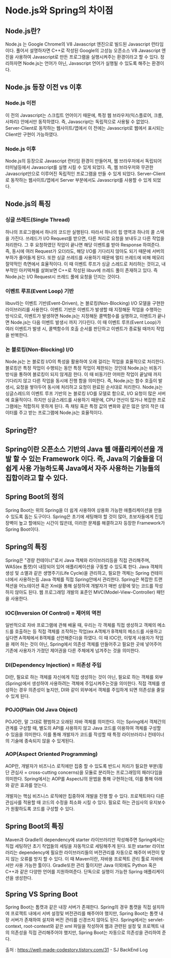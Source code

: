 <h1> Node.js와 Spring의 차이점 </h1> 

<h2>Node.js란?</h2> 
Node.js 는 Google Chrome의 V8 Javascript 엔진으로 빌드된 Javascript 런타임이다. 풀어서 설명하자면 C++로 작성된 Google의 고성능 오픈소스 V8 Javascript 엔진을 사용하여 Javascript로 만든 프로그램을 실행시켜주는 환경이라고 할 수 있다. 정리하자면 Node.js는 언어가 아닌, Javascript 언어가 실행될 수 있도록 해주는 환경이다.

<h2> Node.js 등장 이전 vs 이후 </h2>
<h3>Node.js 이전</h3>
이 전의 Javascript는 스크립트 언어이기 때문에, 특정 웹 브라우저(익스플로어, 크롬, 사파리) 안에서만 동작하였다. 
즉, Javascript는 독립적으로 사용될 수 없었다.
Server-Client로 동작하는 웹사이트/앱에서 이 전에는 Javascript로 웹에서 표시되는 Client만 구현이 가능하였다.

<h3>Node.js 이후</h3>
Node.js의 등장으로 Javascript 런타임 환경이 만들어져, 웹 브라우저에서 독립되어 터미널등에서 Javascript를 실행 시킬 수 있게 되었다.
즉, 웹 브라우저와 무관한 Javascript만으로 이루어진 독립적인 프로그램을 만들 수 있게 되었다.
Server-Client로 동작하는 웹사이트/앱에서 Server 부분에서도 Javascript를 사용할 수 있게 되었다.

<h2>Node.js의 특징</h2>
<h3>싱글 쓰레드(Single Thread)</h3>
하나의 프로그램에서 하나의 코드만 실행된다. 따라서 하나의 힙 영역과 하나의 콜 스택을 가진다.
쓰레드가 I/O Request를 받으면, 다른 처리로 요청을 보내두고 다른 작업을 처리한다. 그 후 요청하였던 작업이 끝나면 해당 이벤트를 받아 Response 하여준다.
즉, 동시에 여러 Request가 오더라도, 해당 I/O를 기다리지 않아도 되기 때문에 서버의 부하가 줄어들게 된다.
또한 싱글 쓰레드를 사용하기 때문에 멀티 쓰레드에 비해 메모리 절약적인 측면에서 효율적이다.
이 때 이벤트 루프가 싱글 스레드로 처리하는 것이고, 내부적인 아키텍쳐를 살펴보면 C++로 작성된 libuv에 쓰레드 풀이 존재하고 있다. 즉 Node.js는 I/O Request시 쓰레드 풀에 요청을 던지는 것이다.

<h3>이벤트 루프(Event Loop) 기반</h3>
libuv라는 이벤트 기반(Event-Driven), 논 블로킹(Non-Blocking) I/O 모델을 구현한 라이브러리를 사용한다.
이벤트 기반은 이벤트가 발생할 때 지정해둔 작업을 수행하는 방식으로, 이벤트가 발생하면 Node.js는 지정해둔 콜백함수를 실행하고, 이벤트가 끝나면 Node.js는 다음 이벤트 발생시 까지 기다린다.
이 때 이벤트 루프(Event Loop)가 여러 이벤트가 발생 시, 콜백함수의 호출 순서를 판단하고 이벤트가 종료될 때까지 작업을 반복한다.

<h3>논 블로킹(Non-Blocking) I/O</h3>
Node.js는 논 블로킹 I/O의 특성을 활용하여 오래 걸리는 작업을 효율적으로 처리한다.
블로킹은 특정 작업이 수행되는 동안 특정 작업이 제한되는 것인데 Node.js는 비동기 방식을 통하여 블로킹이 되지 않게끔 한다.
이 때 비동기란 어떠한 작업이 끝날때 까지 기다리지 않고 다른 작업을 동시에 진행 함을 의미한다.
즉, Node.js는 함수 호출이 발생시, 요청을 쌓아두어 동시에 처리하고 요청이 완료된 순서대로 처리한다. 
Node.js는 싱글스레드의 이벤트 루프 기반의 논 블로킹 I/O를 모델로 함으로, I/O 요청이 많은 서버에 효율적이다. 하지만 싱글스레드를 사용하기 때문에, CPU 연산이 많거나 복잡한 프로그램에는 적합하지 못하게 된다. 즉 채팅 혹은 특정 값의 변화와 같은 많은 양의 작은 데이터를 주고 받는 프로그램에 Node.js는 효율적이다.
<h2>Spring란?<h2>
Spring이란 오픈소스 기반의 Java 웹 애플리케이션을 개발 할 수 있는 Framework 이다. 즉, Java의 기술들을 더 쉽게 사용 가능하도록 Java에서 자주 사용하는 기능들의 집합이라고 할 수 있다.

<h2>Spring Boot의 정의</h2>
Spring Boot는 위의 Spring을 더 쉽게 사용하여 상용화 가능한 애플리케이션을 만들수 있도록 돕는 도구이다. Spring은 초기에 세팅해야 할 것이 많아, 초보자들에게 진입장벽이 높고 할애되는 시간이 많은데, 이러한 문제를 해결하고자 등장한 Framework가 Spring Boot이다.

<h2>Spring의 특징</h2>
Spring은 "경량 컨테이너"로서 Java 객체와 라이브러리등을 직접 관리해주며, WAS(ex 톰캣)이 내장되어 있어 애플리케이션을 구동할 수 있도록 한다.
Java 객체의 생성 및 소멸과 같은 생명주기(Life Cycle)을 관리하고, 필요한 객체는 Spring 컨테이너에서 사용하는등 Java 객체를 직접 Spring안에서 관리한다.
Spring은 복잡한 트랜잭션을 어노테이션 혹은 Xml을 통해 설정하여 개발자가 매번 상황에 맞는 코드를 작성하지 않아도 된다.
웹 프로그래밍 개발의 표준인 MVC(Model-View-Controller) 패턴을 사용한다.

<h3>IOC(Inversion Of Control) = 제어의 역전</h3>
일반적으로 자바 프로그램에 관해 배울 때, 우리는 각 객체를 직접 생성하고 객체의 메소드를 호출하는 등 직접 객체를 조작하는 작업(ex A객체가 B객체의 메소드를 사용하고 싶다면 A객체에서 B객체를 선언해준다)을 하였다. 이 때 IOC란, 이렇게 사용자가 작업을 제어 하는 것이 아닌, Spring에서 의존성 객체를 만들어주고 필요한 곳에 넣어주어 기존에 사용자가 가졌던 제어권을 다른 주체에게 넘겨주는 것을 의미한다.

<h3>DI(Dependency Injection) = 의존성 주입</h3>
DI란, 필요로 하는 객체를 자신에게 직접 생성하는 것이 아닌, 필요로 하는 객체를 외부(Spring)에서 생성하여 사용하려는 객체에 주입시켜주는것을 의미한다. 직접 객체를 생성하는 경우 의존성이 높지만, DI와 같이 외부에서 객체를 주입하게 되면 의존성을 줄일 수 있게 된다.

<h3>POJO(Plain Old Java Object)</h3>
POJO란, 말 그대로 평범하고 오래된 자바 객체를 의미한다. 이는 Spring에서 객체간의 관계를 구성할 때, 별도의 API를 사용하지 않고 Java 코드를 이용하여 객체를 구성할 수 있음을 의미한다. 이를 통해 개발자가 코드를 작성할 때 특정 라이브러리나 컨테이너의 기술에 종속되지 않을 수 있게된다.

<h3>AOP(Aspect Oriented Programming)</h3>
AOP란, 개발자가 비즈니스 로직에만 집중 할 수 있도록 반드시 처리가 필요한 부분(횡단 관심사 = cross-cutting concerns)을 모듈로 분리하는 프로그래밍의 패러다임을 의미한다. Spring에서는 AOP를 AspectJ의 문법을 통해 구현하는데, 이를 통해 아래와 같은 효과를 얻는다.

개발자는 핵심 비즈니스 로직에만 집중하여 개발을 진행 할 수 있다.
프로젝트마다 다른 관심사를 적용할 때 코드의 수정을 최소화 시킬 수 있다.
필요로 하는 관심사의 유지보수가 원활하도록 코드를 구성할 수 있다.

<h2>Spring Boot의 특징</h2>
Maven과 Gradle의 dependency에 starter 라이브러리만 작성해주면 Spring에서는 직접 세팅하던 초기 작업들의 세팅을 자동적으로 세팅해주게 된다. 또한 starter 라이브러리는 dependency에 필요한 라이브러리들의 버전관리를 자동으로 해주어 버전이 맞지 않는 오류를 방지 할 수 있다.
이 때 Maven이란, 자바용 프로젝트 관리 툴로 자바에서만 사용 가능한 툴이다. Gradle또한 관리 툴이지만 Java 이외에도 Python 혹은 C++과 같은 다양한 언어를 지원하여준다.
단독으로 실행이 가능한 Spring 애플리케이션을 생성한다.

<h2>Spring VS Spring Boot</h2>
Spring Boot는 톰캣과 같은 내장 서버가 존재한다. Spring의 경우 톰캣을 직접 설치하여 프로잭트 내에서 서버 설정및 버전관리를 해주어야 했지만, Spring Boot는 톰캣 내장 서버가 존재하여 설치와 버전 관리를 신경쓰지 않아도 된다.
Spring에서는 servlet-context, root-context와 같은 xml 파일을 작성하여 웹과 관련된 설정 및 프로젝트 내의 의존성을 직접 관리해주어야 했지만, Spring Boot는 자동으로 의존성을 관리하여 준다.
  
  출처 : https://well-made-codestory.tistory.com/31 - SJ BackEnd Log
